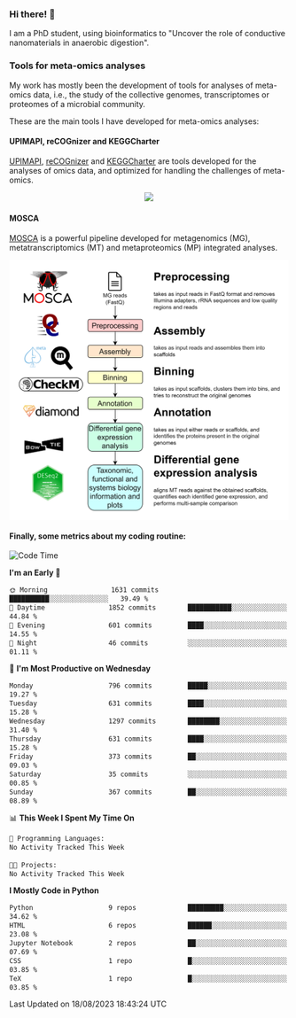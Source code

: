 ### Hi there! 👋

I am a PhD student, using bioinformatics to "Uncover the role of conductive nanomaterials in anaerobic digestion".

### Tools for meta-omics analyses

My work has mostly been the development of tools for analyses of meta-omics data, i.e., the study of the collective genomes, transcriptomes or proteomes of a microbial community.

These are the main tools I have developed for meta-omics analyses:

#### UPIMAPI, reCOGnizer and KEGGCharter

[UPIMAPI](https://github.com/iquasere/UPIMAPI), [reCOGnizer](https://github.com/iquasere/reCOGnizer) and [KEGGCharter](https://github.com/iquasere/KEGGCharter) are tools developed for the analyses of omics data, and optimized for handling the challenges of meta-omics.

<p align="center">
    <img src="assets/annotation_paper.png">
</p>

#### MOSCA

[MOSCA](https://github.com/iquasere/MOSCA) is a powerful pipeline developed for metagenomics (MG), metatranscriptomics (MT) and metaproteomics (MP) integrated analyses.

<p align="center">
    <img src="assets/mosca_workflow.png" align="center" width="700">
</p>


#### Finally, some metrics about my coding routine:

<!--START_SECTION:waka-->
![Code Time](http://img.shields.io/badge/Code%20Time-638%20hrs%2042%20mins-blue)

**I'm an Early 🐤** 

```text
🌞 Morning                1631 commits        ██████████░░░░░░░░░░░░░░░   39.49 % 
🌆 Daytime                1852 commits        ███████████░░░░░░░░░░░░░░   44.84 % 
🌃 Evening                601 commits         ████░░░░░░░░░░░░░░░░░░░░░   14.55 % 
🌙 Night                  46 commits          ░░░░░░░░░░░░░░░░░░░░░░░░░   01.11 % 
```
📅 **I'm Most Productive on Wednesday** 

```text
Monday                   796 commits         █████░░░░░░░░░░░░░░░░░░░░   19.27 % 
Tuesday                  631 commits         ████░░░░░░░░░░░░░░░░░░░░░   15.28 % 
Wednesday                1297 commits        ████████░░░░░░░░░░░░░░░░░   31.40 % 
Thursday                 631 commits         ████░░░░░░░░░░░░░░░░░░░░░   15.28 % 
Friday                   373 commits         ██░░░░░░░░░░░░░░░░░░░░░░░   09.03 % 
Saturday                 35 commits          ░░░░░░░░░░░░░░░░░░░░░░░░░   00.85 % 
Sunday                   367 commits         ██░░░░░░░░░░░░░░░░░░░░░░░   08.89 % 
```


📊 **This Week I Spent My Time On** 

```text
💬 Programming Languages: 
No Activity Tracked This Week

🐱‍💻 Projects: 
No Activity Tracked This Week
```

**I Mostly Code in Python** 

```text
Python                   9 repos             █████████░░░░░░░░░░░░░░░░   34.62 % 
HTML                     6 repos             ██████░░░░░░░░░░░░░░░░░░░   23.08 % 
Jupyter Notebook         2 repos             ██░░░░░░░░░░░░░░░░░░░░░░░   07.69 % 
CSS                      1 repo              █░░░░░░░░░░░░░░░░░░░░░░░░   03.85 % 
TeX                      1 repo              █░░░░░░░░░░░░░░░░░░░░░░░░   03.85 % 
```




 Last Updated on 18/08/2023 18:43:24 UTC
<!--END_SECTION:waka-->
